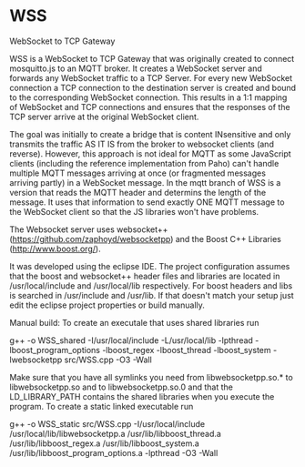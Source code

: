 WSS
===

WebSocket to TCP Gateway

WSS is a WebSocket to TCP Gateway that was originally created to connect mosquitto.js to an MQTT broker.
It creates a WebSocket server and forwards any WebSocket traffic to a TCP Server.
For every new WebSocket connection a TCP connection to the destination server is created and bound to the corresponding WebSocket connection.
This results in a 1:1 mapping of WebSocket and TCP connections and ensures that the responses of the TCP server arrive at the original WebSocket client.

The goal was initially to create a bridge that is content INsensitive and only transmits the traffic AS IT IS from the broker to websocket clients (and reverse).
However, this approach is not ideal for MQTT as some JavaScript clients (including the reference implementation from Paho) can't handle multiple MQTT messages arriving at once (or fragmented messages arriving partly) in a WebSocket message.
In the mqtt branch of WSS is a version that reads the MQTT header and determins the length of the message. It uses that information to send exactly ONE MQTT message to the WebSocket client so that the JS libraries won't have problems.

The Websocket server uses websocket++ (https://github.com/zaphoyd/websocketpp) and the Boost C++ Libraries (http://www.boost.org/).

It was developed using the eclipse IDE.
The project configuration assumes that the boost and websocket++ header files and libraries are located in /usr/local/include and /usr/local/lib respectively. For boost headers and libs is searched in /usr/include and /usr/lib. If that doesn't match your setup just edit the eclipse project properties or build manually.

Manual build:
To create an executale that uses shared libraries run

g++ -o WSS_shared -I/usr/local/include -L/usr/local/lib -lpthread -lboost_program_options -lboost_regex -lboost_thread -lboost_system -lwebsocketpp  src/WSS.cpp -O3 -Wall

Make sure that you have all symlinks you need from libwebsocketpp.so.* to libwebsocketpp.so and to libwebsocketpp.so.0 and that the LD_LIBRARY_PATH contains the shared libraries when you execute the program.
To create a static linked executable run

g++ -o WSS_static src/WSS.cpp -I/usr/local/include  /usr/local/lib/libwebsocketpp.a /usr/lib/libboost_thread.a /usr/lib/libboost_regex.a /usr/lib/libboost_system.a /usr/lib/libboost_program_options.a -lpthread -O3 -Wall
